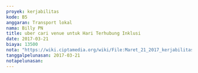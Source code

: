 ```yaml
---
proyek: kerjabilitas
kode: B5
anggaran: Transport lokal
nama: Billy PN
title: uber cari venue untuk Hari Terhubung Inklusi
date: 2017-03-21
biaya: 13500
nota: "https://wiki.ciptamedia.org/wiki/File:Maret_21_2017_kerjabilitas_B5_Uber_1_billy.PNG"
tanggalpelunasan: 2017-03-21
notapelunasan:
---
```


